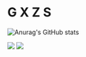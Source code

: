 # G X Z S

![Anurag's GitHub stats](https://github-readme-stats.vercel.app/api?username=gxzass&show_icons=true&theme=react)


![](https://komarev.com/ghpvc/?username=gxzass&color=blue) 
[![](https://img.shields.io/discord/591914197219016707.svg?label=&logo=discord&logoColor=ffffff&color=7389D8&labelColor=6A7EC2)](https://discord.gg/vtRFWaQMAF)


